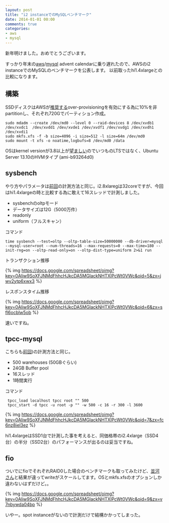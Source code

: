 ```yaml
---
layout: post
title: "i2 instanceでのMySQLベンチマーク"
date: 2014-01-01 00:00
comments: true
categories: 
- aws
- mysql
---
```


新年明けました。おめでとうございます。

すっかり年末の[aws](http://www.zusaar.com/event/1117005)/[mysql](http://www.zusaar.com/event/1847003) advent calendarに乗り遅れたので、AWSのi2 instanceでのMySQLのベンチマークを公表します。
以前取ったhi1.4xlargeとの比較になります。


## 構築 ##

SSDディスクはAWSが[推奨する](http://docs.aws.amazon.com/AWSEC2/latest/UserGuide/i2-instances.html#i2-instances-diskperf)over-provisioningを有効にする為に10%を非partitionし、それぞれ720Gでパーティション作成。

    sudo mdadm --create /dev/md0 --level 0 --raid-devices 8 /dev/xvdb1 /dev/xvdc1  /dev/xvdd1 /dev/xvde1 /dev/xvdf1 /dev/xvdg1 /dev/xvdh1 /dev/xvdi1
    sudo mkfs.xfs -f -b size=4096 -i size=512 -l size=64m /dev/md0
    sudo mount -t xfs -o noatime,logbufs=8 /dev/md0 /data

OSはkernel versionが3.8以上が[望ましい](http://docs.aws.amazon.com/AWSEC2/latest/UserGuide/i2-instances.html#i2-instances-diskperf)のでいつものLTSではなく、Ubuntu Server 13.10のHVMタイプ (ami-b93264d0)

## sysbench ##

やり方やパラメータは[前回](//blog/2013/02/22/mysql-benchmarks-on-aws-ssd-vs-fusion-io/)の計測方法と同じ。i2.8xlaregは32coreですが、今回はhi1.4xlargeの時と比較する為に敢えて16スレッドで計測しました。

- sysbenchのoltpモード
- データサイズは12G（5000万件）
- readonly
- uniform（フルスキャン）

コマンド

	time sysbench --test=oltp --oltp-table-size=50000000 --db-driver=mysql --mysql-user=root --num-threads=16 --max-requests=0 --max-time=180 --init-rng=on --oltp-read-only=on --oltp-dist-type=uniform 2>&1 run

トランザクション推移

{% img https://docs.google.com/spreadsheet/oimg?key=0Aliw9SoXFJNMdFhhcHJkcDA5MGlackNHTXlPcWt0VWc&oid=5&zx=jwv2ytp6xwx3 %}

レスポンスタイム推移

{% img https://docs.google.com/spreadsheet/oimg?key=0Aliw9SoXFJNMdFhhcHJkcDA5MGlackNHTXlPcWt0VWc&oid=6&zx=sfl6ocblw5ob %}

速いですね。

## tpcc-mysql ##

こちらも[前回](//blog/2013/02/22/mysql-benchmarks-on-aws-ssd-vs-fusion-io/))の計測方法と同じ。

- 500 warehouses (50GBぐらい)
- 24GB Buffer pool
- 16スレッド
- 1時間実行

コマンド

     tpcc_load localhost tpcc root "" 500
     tpcc_start -d tpcc -u root -p "" -w 500 -c 16 -r 300 -l 3600

{% img https://docs.google.com/spreadsheet/oimg?key=0Aliw9SoXFJNMdFhhcHJkcDA5MGlackNHTXlPcWt0VWc&oid=7&zx=fc6nz8iel3ez %}

hi1.4xlargeはSSD1台で計測した事を考えると、同価格帯のi2.4xlarge（SSD4台）の半分（SSD2台）のパフォーマンスが出るのは妥当ですね。

## fio ##

ついでにfioでそれぞれRAID0した場合のベンチマークも取ってみたけど、[並河さん](http://d.hatena.ne.jp/rx7/20131224/p1)と結果が違ってwriteがスケールしてます。OSとmkfs.xfsのオプションしか違わないはずだけど。。

{% img https://docs.google.com/spreadsheet/oimg?key=0Aliw9SoXFJNMdFhhcHJkcDA5MGlackNHTXlPcWt0VWc&oid=9&zx=v7nbywda04bp %}

いやー。spot instanceがないので計測だけで結構かかってしまった。
